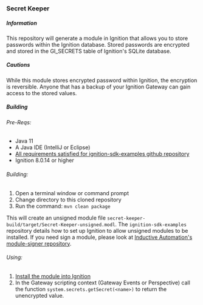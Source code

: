 ### Secret Keeper
##### Information
This repository will generate a module in Ignition that allows you to store passwords within the Ignition database.
Stored passwords are encrypted and stored in the GI_SECRETS table of Ignition's SQLite database.

##### Cautions
While this module stores encrypted password within Ignition, the encryption is reversible.  Anyone that has a backup of
your Ignition Gateway can gain access to the stored values.

##### Building
###### Pre-Reqs:
* Java 11
* A Java IDE (IntelliJ or Eclipse)
* [All requirements satisfied for ignition-sdk-examples github repository](https://github.com/inductiveautomation/ignition-sdk-examples#requirements)
* Ignition 8.0.14 or higher

###### Building:
1. Open a terminal window or command prompt
2. Change directory to this cloned repository
3. Run the command: `mvn clean package`

This will create an unsigned module file `secret-keeper-build/target/Secret-Keeper-unsigned.modl`.  The
 `ignition-sdk-examples` repository details how to set up Ignition to allow unsigned modules to be installed.  If you need 
sign a module, please look at [Inductive Automation's module-signer repository](https://github.com/inductiveautomation/module-signer).

###### Using:
1. [Install the module into Ignition](https://docs.inductiveautomation.com/display/DOC80/Installing+or+Upgrading+a+Module)
2. In the Gateway scripting context (Gateway Events or Perspective) call the function `system.secrets.getSecret(<name>)` to return the unencrypted value.